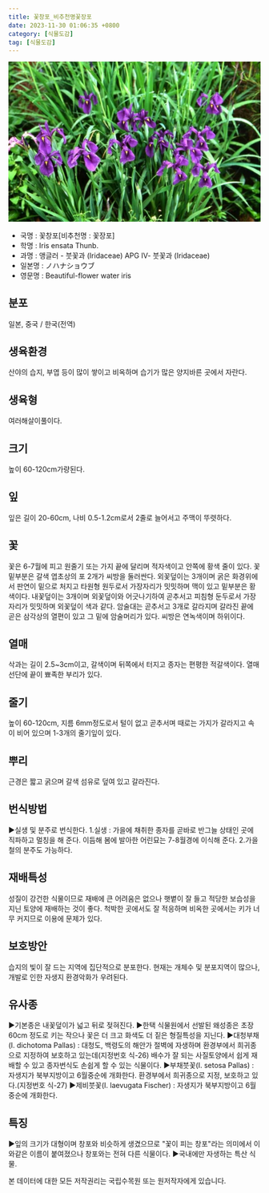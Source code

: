```yaml
---
title: 꽃창포_비추천명꽃장포
date: 2023-11-30 01:06:35 +0800
category: [식물도감]
tag: [식물도감]
---
```




![꽃창포[비추천명 : 꽃장포]](/assets/img/fileUpload/plants/basic/Iridaceae/Iris/15219/1_th2.JPG)
- 국명 : 꽃창포[비추천명 : 꽃장포]
- 학명 : Iris ensata Thunb.
- 과명 : 앵글러 - 붓꽃과 (Iridaceae) APG Ⅳ- 붓꽃과 (Iridaceae)
- 일본명 : ノハナショウブ
- 영문명 : Beautiful-flower water iris


## 분포
일본, 중국 / 한국(전역) 
## 생육환경
산야의 습지, 부엽 등이 많이 쌓이고 비옥하며 습기가 많은 양지바른 곳에서 자란다.
## 생육형
여러해살이풀이다.
## 크기
높이 60-120cm가량된다.
## 잎
잎은 길이 20-60cm, 나비 0.5-1.2cm로서 2줄로 늘어서고 주맥이 뚜렷하다.
## 꽃
꽃은 6-7월에 피고 원줄기 또는 가지 끝에 달리며 적자색이고 안쪽에 황색 줄이 있다. 꽃 밑부분은 갈색 엽초상의 포 2개가 씨방을 둘러싼다. 외꽃덮이는 3개이며 굵은 화경위에서 판연이 밑으로 처지고 타원형 원두로서 가장자리가 밋밋하며 맥이 있고 밑부분은 황색이다. 내꽃덮이는 3개이며 외꽃덮이와 어긋나기하여 곧추서고 피침형 둔두로서 가장자리가 밋밋하며 외꽃덮이 색과 같다. 암술대는 곧추서고 3개로 갈라지며 갈라진 끝에 곧은 삼각상의 열편이 있고 그 밑에 암술머리가 있다. 씨방은 연녹색이며 하위이다.
## 열매
삭과는 길이 2.5~3cm이고, 갈색이며 뒤쪽에서 터지고 종자는 편평한 적갈색이다. 열매 선단에 끝이 뾰족한 부리가 있다.
## 줄기
높이 60-120cm, 지름 6mm정도로서 털이 없고 곧추서며 때로는 가지가 갈라지고 속이 비어 있으며 1-3개의 줄기잎이 있다.
## 뿌리
근경은 짧고 굵으며 갈색 섬유로 덮여 있고 갈라진다.
## 번식방법
▶실생 및 분주로 번식한다. 
1.실생 : 가을에 채취한 종자를 곧바로 반그늘 상태인 곳에 직파하고 멀칭을 해 준다. 이듬해 봄에 발아한 어린묘는 7-8월경에 이식해 준다. 
2.가을철의 분주도 가능하다.
## 재배특성
성질이 강건한 식물이므로 재배에 큰 어려움은 없으나 햇볕이 잘 들고 적당한 보습성을 지닌 토양에 재배하는 것이 좋다. 척박한 곳에서도 잘 적응하며 비옥한 곳에서는 키가 너무 커지므로 이용에 문제가 있다.
## 보호방안
습지의 빛이 잘 드는 지역에 집단적으로 분포한다. 현재는 개체수 및 분포지역이 많으나, 개발로 인한 자생지 환경악화가 우려된다.
## 유사종
▶기본종은 내꽃덮이가 넓고 뒤로 젖혀진다. 
▶한택 식물원에서 선발된 왜성종은 초장 60cm 정도로 키는 작으나 꽃은 더 크고 화색도 더 짙은 형질특성을 지닌다.
▶대청부채(I. dichotoma Pallas) : 대청도, 백령도의 해안가 절벽에 자생하며 환경부에서 희귀종으로 지정하여 보호하고 있는데(지정번호 식-26) 배수가 잘 되는 사질토양에서 쉽게 재배할 수 있고 종자번식도 손쉽게 할 수 있는 식물이다.
▶부채붓꽃(I. setosa Pallas) : 자생지가 북부지방이고 6월중순에 개화한다. 환경부에서 희귀종으로 지정, 보호하고 있다.(지정번호 식-27)
▶제비붓꽃(I. laevugata Fischer) : 자생지가 북부지방이고 6월 중순에 개화한다.
## 특징
▶잎의 크기가 대형이며 창포와 비슷하게 생겼으므로 "꽃이 피는 창포"라는 의미에서 이와같은 이름이 붙여졌으나 창포와는 전혀 다른 식물이다.
▶국내에만 자생하는 특산 식물.






본 데이터에 대한 모든 저작권리는 국립수목원 또는 원저작자에게 있습니다.
